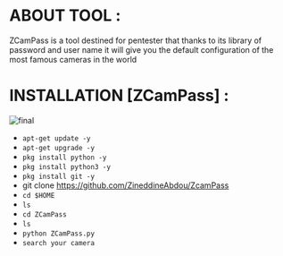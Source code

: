 # ABOUT TOOL :
 ZCamPass is a tool destined for pentester that thanks to its library of password and user name it will give you the default configuration of the most famous cameras in the world 


# INSTALLATION [ZCamPass] :

![final](https://user-images.githubusercontent.com/127050126/222983369-f7d66bf4-b907-48b7-878a-8a645cbdf974.jpg)

* `apt-get update -y`
* `apt-get upgrade -y`
* `pkg install python -y`
* `pkg install python3 -y`
* `pkg install git -y`
* git clone https://github.com/ZineddineAbdou/ZcamPass
* `cd $HOME`
* `ls`
* `cd ZCamPass`
* `ls`
* `python ZCamPass.py `
* `search your camera `
```

